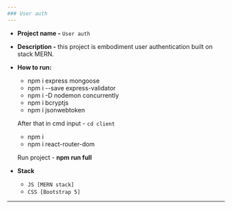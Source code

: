 ```yaml
---
### User auth
---
```



+ **Project name -** `User auth`
+ **Description -** this project is embodiment user authentication built on stack MERN.
+ **How to run:**
  - npm i express mongoose
  - npm i --save express-validator
  - npm i -D nodemon concurrently
  - npm i bcryptjs
  - npm i jsonwebtoken
  
  After that in cmd input - `cd client`
  - npm i
  - npm i react-router-dom
  
  Run project - **npm run full**

+ **Stack**
   - `JS [MERN stack]`
   - `CSS [Bootstrap 5]`

---
